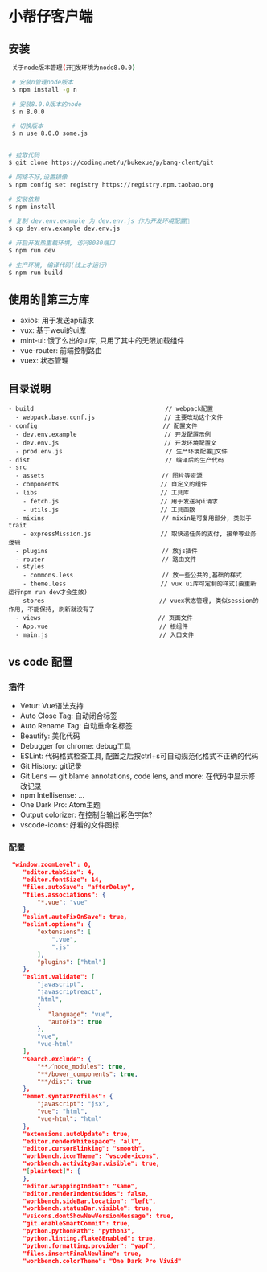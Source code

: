 # 小帮仔客户端

## 安装

```bash
 关于node版本管理(开发环境为node8.0.0)

 # 安装n管理node版本
 $ npm install -g n

 # 安装8.0.0版本的node
 $ n 8.0.0

 # 切换版本
 $ n use 8.0.0 some.js
```

``` bash

# 拉取代码
$ git clone https://coding.net/u/bukexue/p/bang-clent/git

# 网络不好,设置镜像
$ npm config set registry https://registry.npm.taobao.org 

# 安装依赖
$ npm install

# 复制 dev.env.example 为 dev.env.js 作为开发环境配置
$ cp dev.env.example dev.env.js

# 开启开发热重载环境, 访问8080端口
$ npm run dev

# 生产环境, 编译代码(线上才运行)
$ npm run build

```

## 使用的第三方库

* axios: 用于发送api请求
* vux: 基于weui的ui库
* mint-ui: 饿了么出的ui库, 只用了其中的无限加载组件
* vue-router: 前端控制路由
* vuex: 状态管理

## 目录说明

```base
- build　　　　　　　　　　　　　　　　　　　　　　// webpack配置
  - webpack.base.conf.js　　　　　　　　　　　 // 主要改动这个文件
- config　　　　　　　　　　　　　　　　　　　　　// 配置文件
  - dev.env.example　　　　　　　　　　　　　　 // 开发配置示例
  - dev.env.js　　　　　　　　　　　　　　　　　 // 开发环境配置文
  - prod.env.js　　　　　　　　　　　　　　　　  // 生产环境配置文件
- dist　　　　　　　　　　　　　　　　　　　　　　 // 编译后的生产代码
- src
  - assets　　　　　　　　　　　　　　　　　　　 // 图片等资源
  - components　　　　　　　　　　　　　　　　　// 自定义的组件
  - libs　　　　　　　　　　　　　　　　　　　　 // 工具库
    - fetch.js　　　　　　　　　　　　　　　　　// 用于发送api请求
    - utils.js　　　　　　　　　　　　　　　　　// 工具函数
  - mixins　　　　　　　　　　　　　　　　　　　 // mixin是可复用部分, 类似于trait
    - expressMission.js　　　　　　　　　　　 // 取快递任务的支付, 接单等业务逻辑
  - plugins　　　　　　　　　　　　　　　　　　　// 放js插件
  - router　　　　　　　　　　　　　　　　　　　 // 路由文件
  - styles
    - commons.less　　　　　　　　　　　　　   // 放一些公共的,基础的样式
    - theme.less　　　　　　　　　　　　　　   // vux ui库可定制的样式(要重新运行npm run dev才会生效)
  - stores　　　　　　　　　　　　　　　　　　  // vuex状态管理, 类似session的作用, 不能保持, 刷新就没有了
  - views　　　　　　　　　　　　　　　　　　　 // 页面文件
  - App.vue　　　　　　　　　　　　　　　　　　 // 根组件
  - main.js　　　　　　　　　　　　　　　　　　 // 入口文件
```
## vs code 配置

### 插件

* Vetur: Vue语法支持
* Auto Close Tag: 自动闭合标签
* Auto Rename Tag: 自动重命名标签
* Beautify: 美化代码
* Debugger for chrome: debug工具
* ESLint: 代码格式检查工具, 配置之后按ctrl+s可自动规范化格式不正确的代码
* Git History: git记录
* Git Lens — git blame annotations, code lens, and more: 在代码中显示修改记录
* npm Intellisense: ...
* One Dark Pro: Atom主题
* Output colorizer: 在控制台输出彩色字体?
* vscode-icons: 好看的文件图标

### 配置

```json
 "window.zoomLevel": 0,
    "editor.tabSize": 4,
    "editor.fontSize": 14,
    "files.autoSave": "afterDelay",
    "files.associations": {
        "*.vue": "vue"
    },
    "eslint.autoFixOnSave": true,
    "eslint.options": {
        "extensions": [
            ".vue",
            ".js"
        ],
        "plugins": ["html"]
    },
    "eslint.validate": [
        "javascript",
        "javascriptreact",
        "html",
        { 
           "language": "vue", 
           "autoFix": true 
        },
        "vue",
        "vue-html"
    ],
    "search.exclude": {
        "**／node_modules": true,
        "**/bower_components": true,
        "**/dist": true
    },
    "emmet.syntaxProfiles": {
        "javascript": "jsx",
        "vue": "html",
        "vue-html": "html"
    },
    "extensions.autoUpdate": true,
    "editor.renderWhitespace": "all",
    "editor.cursorBlinking": "smooth",
    "workbench.iconTheme": "vscode-icons",
    "workbench.activityBar.visible": true,
    "[plaintext]": {
    },   
    "editor.wrappingIndent": "same",
    "editor.renderIndentGuides": false,
    "workbench.sideBar.location": "left",
    "workbench.statusBar.visible": true,
    "vsicons.dontShowNewVersionMessage": true,
    "git.enableSmartCommit": true,
    "python.pythonPath": "python3",
    "python.linting.flake8Enabled": true,
    "python.formatting.provider": "yapf",
    "files.insertFinalNewline": true,
    "workbench.colorTheme": "One Dark Pro Vivid"
```
